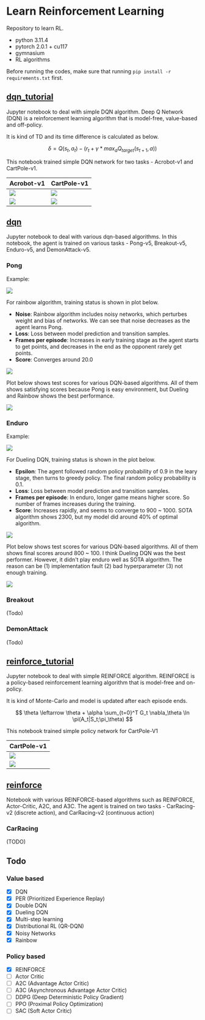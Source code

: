 # Learn Reinforcement Learning

Repository to learn RL.
- python 3.11.4
- pytorch 2.0.1 + cu117
- gymnasium
- RL algorithms

Before running the codes, make sure that running ```pip install -r requirements.txt``` first. 

## [dqn_tutorial](./dqn_tutorial.ipynb)

Jupyter notebook to deal with simple DQN algorithm. 
Deep Q Network (DQN) is a reinforcement learning algorithm that is model-free, value-based and off-policy. 

It is kind of TD and its time difference is calculated as below. 

$$ \delta = Q(s_t, a_t) - (r_t + \gamma * max_a Q_{target}(s_{t+1}, a)) $$

This notebook trained simple DQN network for two tasks - Acrobot-v1 and CartPole-v1. 

|Acrobot-v1|CartPole-v1|
|-|-|
|![](./images/dqn_tutorial_results/dqn_acrobot.gif)|![](./images/dqn_tutorial_results/dqn_cartpole.gif)|
|![](./images/dqn_tutorial_results/dqn_acrobot.png)|![](./images/dqn_tutorial_results/dqn_cartpole.png)|

## [dqn](./dqn.ipynb)

Jupyter notebook to deal with various dqn-based algorithms. 
In this notebook, the agent is trained on various tasks - Pong-v5, Breakout-v5, Enduro-v5, and DemonAttack-v5. 

### Pong
Example:

![](./images/dqn_results/dqn_pong.gif)

For rainbow algorithm, training status is shown in plot below. 
- **Noise**: Rainbow algorithm includes noisy networks, which perturbes weight and bias of networks. We can see that noise decreases as the agent learns Pong. 
- **Loss**: Loss between model prediction and transition samples. 
- **Frames per episode**: Increases in early training stage as the agent starts to get points, and decreases in the end as the opponent rarely get points. 
- **Score**: Converges around 20.0

![](./images/dqn_results/dqn_pong_plot.png)

Plot below shows test scores for various DQN-based algorithms. All of them shows satisfying scores because Pong is easy environment, but Dueling and Rainbow shows the best performance. 

![](./images/dqn_results/dqn_pong_compare.png)

### Enduro
Example:

![](./images/dqn_results/dqn_enduro.gif)

For Dueling DQN, training status is shown in the plot below. 
- **Epsilon**: The agent followed random policy probability of 0.9 in the leary stage, then turns to greedy policy. The final random policy probability is 0.1. 
- **Loss**: Loss between model prediction and transition samples. 
- **Frames per episode**: In enduro, longer game means higher score. So number of frames increases during the training. 
- **Score**: Increases rapidly, and seems to converge to 900 ~ 1000. SOTA algorithm shows 2300, but my model did around 40% of optimal algorithm. 

![](./images/dqn_results/dqn_enduro_plot.png)

Plot below shows test scores for various DQN-based algorithms. All of them shows final scores around 800 ~ 100. I think Dueling DQN was the best performer. However, it didn't play enduro well as SOTA algorithm. The reason can be (1) implementation fault (2) bad hyperparameter (3) not enough training. 

![](./images/dqn_results/dqn_enduro_compare.png)

### Breakout
(Todo)

### DemonAttack
(Todo)

## [reinforce_tutorial](./reinforce_tutorial.ipynb)

Jupyter notebook to deal with simple REINFORCE algorithm. 
REINFORCE is a policy-based reinforcement learning algorithm that is model-free and on-policy. 

It is kind of Monte-Carlo and model is updated after each episode ends. 

$$ \theta \leftarrow \theta + \alpha \sum_{t=0}^T G_t \nabla_\theta \ln \pi(A_t|S_t;\pi_\theta) $$

This notebook trained simple policy network for CartPole-V1 

|CartPole-v1|
|-|
|![](./images/reinforce_tutorial_results/reinforce_cartpole.gif)|
|![](./images/reinforce_tutorial_results/reinforce_cartpole.png)|

## [reinforce](./reinforce.ipynb)

Notebook with various REINFORCE-based algorithms such as REINFORCE, Actor-Critic, A2C, and A3C. 
The agent is trained on two tasks - CarRacing-v2 (discrete action), and CarRacing-v2 (continuous action)

### CarRacing
(TODO)

## Todo

### Value based
- [x] DQN
- [x] PER (Prioritized Experience Replay)
- [x] Double DQN
- [x] Dueling DQN
- [x] Multi-step learning
- [x] Distributional RL (QR-DQN)
- [x] Noisy Networks
- [x] Rainbow

### Policy based
- [x] REINFORCE
- [ ] Actor Critic
- [ ] A2C (Advantage Actor Critic)
- [ ] A3C (Asynchronous Advantage Actor Critic)
- [ ] DDPG (Deep Deterministic Policy Gradient)
- [ ] PPO (Proximal Policy Optimization)
- [ ] SAC (Soft Actor Critic)
